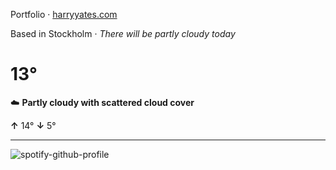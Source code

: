 Portfolio · [harryyates.com](https://harryyates.com)

<!-- WEATHER_START -->
Based in Stockholm · *There will be partly cloudy today*

# 13°
☁️ **Partly cloudy with scattered cloud cover**

**↑** 14° **↓** 5°

---
<!-- WEATHER_END -->

<p align="left">
  <a>
    <img src="https://spotify-github-profile.kittinanx.com/api/view?uid=bigbello&cover_image=true&theme=natemoo-re&show_offline=true&background_color=121212&interchange=false&bar_color=53b14f&bar_color_cover=false" alt="spotify-github-profile">
  </a>
</p>
